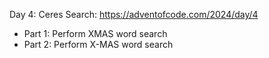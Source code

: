 Day 4: Ceres Search: https://adventofcode.com/2024/day/4

- Part 1: Perform XMAS word search
- Part 2: Perform X-MAS word search